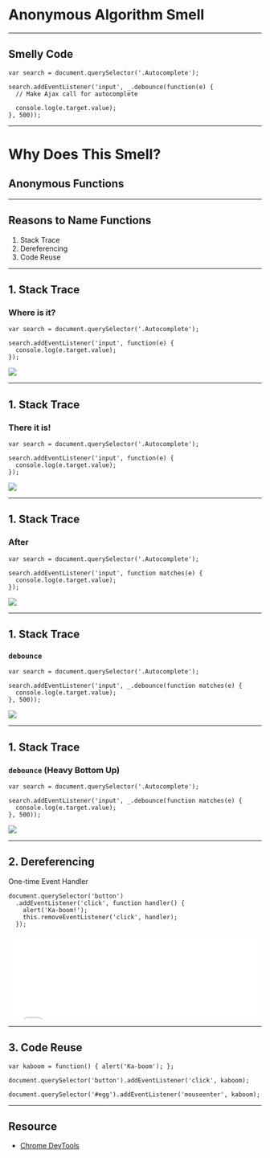 # Anonymous Algorithm Smell
<!-- .slide: data-state="statusLint statusLint--easy statusRule statusRule--fuzzy statusSkill statusSkill--junior" -->

------

## Smelly Code
<!-- .slide: data-title="Anonymous Algorithm" data-state="title statusLint statusLint--easy statusRule statusRule--fuzzy statusSkill statusSkill--junior" data-background="#222" -->

<pre class="language-javascript"><code>var search = document.querySelector('.Autocomplete');

search.addEventListener('input', _.debounce(function(e) {
  // Make Ajax call for autocomplete

  console.log(e.target.value);
}, 500));
</code></pre>

------

# Why Does This Smell?
<!-- .slide: data-title="Anonymous Algorithm" data-state="title statusLint statusLint--easy statusRule statusRule--fuzzy statusSkill statusSkill--junior" data-background="#222" -->

## Anonymous Functions <!-- .element class="fragment" -->

------

## Reasons to Name Functions
<!-- .slide: data-title="Anonymous Algorithm" data-state="title statusLint statusLint--easy statusRule statusRule--fuzzy statusSkill statusSkill--junior" data-background="#222" -->

1. <!-- .element class="fragment" --> Stack Trace
2. <!-- .element class="fragment" --> Dereferencing
3. <!-- .element class="fragment" --> Code Reuse

------

## 1. Stack Trace
<!-- .slide: data-title="Anonymous Algorithm" data-state="title statusLint statusLint--easy statusRule statusRule--fuzzy statusSkill statusSkill--junior" data-background="#222" -->

### Where is it?

<pre class="language-javascript clean"><code>var search = document.querySelector('.Autocomplete');

search.addEventListener('input', function(e) {
  console.log(e.target.value);
});
</code></pre>

![](./img/06-1-a.png)

------

## 1. Stack Trace
<!-- .slide: data-title="Anonymous Algorithm" data-state="title statusLint statusLint--easy statusRule statusRule--fuzzy statusSkill statusSkill--junior" data-background="#222" -->

### There it is!

<pre class="language-javascript clean"><code>var search = document.querySelector('.Autocomplete');

search.addEventListener('input', function(e) {
  console.log(e.target.value);
});
</code></pre>

![](./img/06-1-b.png)

------

## 1. Stack Trace
<!-- .slide: data-title="Anonymous Algorithm" data-state="title statusLint statusLint--easy statusRule statusRule--fuzzy statusSkill statusSkill--junior" data-background="#222" -->

### After

<pre class="language-javascript clean"><code>var search = document.querySelector('.Autocomplete');

search.addEventListener('input', function matches(e) {
  console.log(e.target.value);
});
</code></pre>

![](./img/06-1-c.png)

------

## 1. Stack Trace
<!-- .slide: data-title="Anonymous Algorithm" data-state="title statusLint statusLint--easy statusRule statusRule--fuzzy statusSkill statusSkill--junior" data-background="#222" -->

### `debounce`

<pre class="language-javascript clean"><code>var search = document.querySelector('.Autocomplete');

search.addEventListener('input', _.debounce(function matches(e) {
  console.log(e.target.value);
}, 500));
</code></pre>

![](./img/06-1-d.png)

------

## 1. Stack Trace
<!-- .slide: data-title="Anonymous Algorithm" data-state="title statusLint statusLint--easy statusRule statusRule--fuzzy statusSkill statusSkill--junior" data-background="#222" -->

### `debounce` (Heavy Bottom Up)

<pre class="language-javascript clean"><code>var search = document.querySelector('.Autocomplete');

search.addEventListener('input', _.debounce(function matches(e) {
  console.log(e.target.value);
}, 500));
</code></pre>

![](./img/06-1-e.png)

------

## 2. Dereferencing
<!-- .slide: data-title="Anonymous Algorithm" data-state="title statusLint statusLint--easy statusRule statusRule--fuzzy statusSkill statusSkill--junior" data-background="#222" -->

One-time Event Handler

<pre class="language-javascript"><code>document.querySelector('button')
  .addEventListener('click', function handler() {
  	alert('Ka-boom!');
    this.removeEventListener('click', handler);
  });
</code></pre>

<iframe height='168' scrolling='no' src='//codepen.io/elijahmanor/embed/PwxBxP/?height=168'
data-online="//codepen.io/elijahmanor/embed/PwxBxP/?height=168"
data-offline="./codepen/codepen_anonymous_algorithm/index.html?height=168"
frameborder='no' allowtransparency='true' allowfullscreen='true' style='width: 100%;'>See the Pen <a href='http://codepen.io/elijahmanor/pen/PwxBxP/'>PwxBxP</a> by Elijah Manor (<a href='http://codepen.io/elijahmanor'>@elijahmanor</a>) on <a href='http://codepen.io'>CodePen</a>.
</iframe>

------

## 3. Code Reuse
<!-- .slide: data-title="Anonymous Algorithm" data-state="title statusLint statusLint--easy statusRule statusRule--fuzzy statusSkill statusSkill--junior" data-background="#222" -->

<pre class="language-javascript"><code>var kaboom = function() { alert('Ka-boom'); };

document.querySelector('button').addEventListener('click', kaboom);

document.querySelector('#egg').addEventListener('mouseenter', kaboom);
</code></pre>

------

## Resource
<!-- .slide: data-title="Anonymous Algorithm" data-state="title statusLint statusLint--easy statusRule statusRule--fuzzy statusSkill statusSkill--junior" data-background="#222" -->

* [Chrome DevTools](https://developer.chrome.com/devtools)
